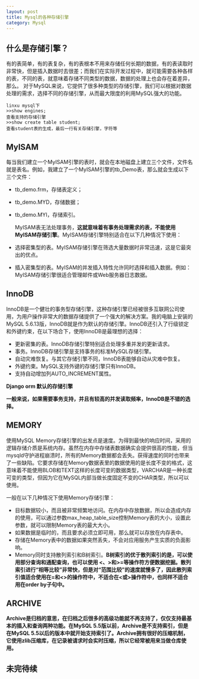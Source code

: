 ```yaml
---
layout: post
title: Mysql的各种存储引擎
category: Mysql
---
```




## 什么是存储引擎？

  有的表简单，有的表复杂，有的表根本不用来存储任何长期的数据，有的表读取时非常快，但是插入数据时去很差；而我们在实际开发过程中，就可能需要各种各样的表，不同的表，就意味着存储不同类型的数据，数据的处理上也会存在着差异，那么。
  对于MySQL来说，它提供了很多种类型的存储引擎，我们可以根据对数据处理的需求，选择不同的存储引擎，从而最大限度的利用MySQL强大的功能。

	linxu mysql下
	>>show engines;
	查看支持的存储引擎
    >>show create table student;
    查看student表的生成，最后一行有关存储引擎，字符等 

<!-- more --> 

## MyISAM

  每当我们建立一个MyISAM引擎的表时，就会在本地磁盘上建立三个文件，文件名就是表名。例如，我建立了一个MyISAM引擎的tb_Demo表，那么就会生成以下三个文件：

+ tb_demo.frm，存储表定义；
+ tb_demo.MYD，存储数据；
+ tb_demo.MYI，存储索引。


  MyISAM表无法处理事务，**这就意味着有事务处理需求的表，不能使用MyISAM存储引擎**。MyISAM存储引擎特别适合在以下几种情况下使用：

+ 选择密集型的表。MyISAM存储引擎在筛选大量数据时非常迅速，这是它最突出的优点。
+ 插入密集型的表。MyISAM的并发插入特性允许同时选择和插入数据。例如：MyISAM存储引擎很适合管理邮件或Web服务器日志数据。


## InnoDB

  InnoDB是一个健壮的事务型存储引擎，这种存储引擎已经被很多互联网公司使用，为用户操作非常大的数据存储提供了一个强大的解决方案。我的电脑上安装的MySQL 5.6.13版，InnoDB就是作为默认的存储引擎。InnoDB还引入了行级锁定和外键约束，在以下场合下，使用InnoDB是最理想的选择：

+ 更新密集的表。InnoDB存储引擎特别适合处理多重并发的更新请求。
+ 事务。InnoDB存储引擎是支持事务的标准MySQL存储引擎。
+ 自动灾难恢复。与其它存储引擎不同，InnoDB表能够自动从灾难中恢复。
+ 外键约束。MySQL支持外键的存储引擎只有InnoDB。
+ 支持自动增加列AUTO_INCREMENT属性。

**Django orm 默认的存储引擎**

**一般来说，如果需要事务支持，并且有较高的并发读取频率，InnoDB是不错的选择。**

## MEMORY

  使用MySQL Memory存储引擎的出发点是速度。为得到最快的响应时间，采用的逻辑存储介质是系统内存。虽然在内存中存储表数据确实会提供很高的性能，但当mysqld守护进程崩溃时，所有的Memory数据都会丢失。获得速度的同时也带来了一些缺陷。它要求存储在Memory数据表里的数据使用的是长度不变的格式，这意味着不能使用BLOB和TEXT这样的长度可变的数据类型，VARCHAR是一种长度可变的类型，但因为它在MySQL内部当做长度固定不变的CHAR类型，所以可以使用。

一般在以下几种情况下使用Memory存储引擎：

+ 目标数据较小，而且被非常频繁地访问。在内存中存放数据，所以会造成内存的使用，可以通过参数max_heap_table_size控制Memory表的大小，设置此参数，就可以限制Memory表的最大大小。
+ 如果数据是临时的，而且要求必须立即可用，那么就可以存放在内存表中。
+ 存储在Memory表中的数据如果突然丢失，不会对应用服务产生实质的负面影响。
+ Memory同时支持散列索引和B树索引。<strong>B树索引的优于散列索引的是，可以使用部分查询和通配查询，也可以使用 <、>和>=等操作符方便数据挖掘。散列索引进行“相等比较”非常快，但是对“范围比较”的速度就慢多了，因此散列索引值适合使用在=和<>的操作符中，不适合在<或>操作符中，也同样不适合用在order by子句中。

## ARCHIVE

  Archive是归档的意思，在归档之后很多的高级功能就不再支持了，仅仅支持最基本的插入和查询两种功能。在MySQL 5.5版以前，Archive是不支持索引，但是在MySQL 5.5以后的版本中就开始支持索引了。Archive拥有很好的压缩机制，它使用zlib压缩库，在记录被请求时会实时压缩，所以它经常被用来当做仓库使用。
  
## 未完待续
